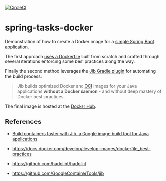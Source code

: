 [![CircleCI](https://circleci.com/gh/mperezi/spring-tasks-docker.svg?style=svg)](https://circleci.com/gh/mperezi/spring-tasks-docker) 

# spring-tasks-docker

Demonstration of how to create a Docker image for a [simple Spring Boot application](https://github.com/mperezi/spring-tasks-app).

The first approach [uses a Dockerfile](https://github.com/mperezi/spring-tasks-docker/tree/with-dockerfile) built from scratch and crafted through several iterations enforcing some best practices along the way.

Finally the second method leverages the [Jib Gradle plugin](https://github.com/GoogleContainerTools/jib/tree/master/jib-gradle-plugin) for automating the build process:

> Jib builds optimized Docker and [OCI](https://github.com/opencontainers/image-spec) images for your Java applications **without a Docker daemon** - and without deep mastery of Docker best-practices.

The final image is hosted at the [Docker Hub](https://hub.docker.com/repository/docker/mperezi/spring-tasks-app).

## References

* [Build containers faster with Jib, a Google image build tool for Java applications](https://youtu.be/H6gR_Cv4yWI)

* https://docs.docker.com/develop/develop-images/dockerfile_best-practices

* https://github.com/hadolint/hadolint

* https://github.com/GoogleContainerTools/jib

  

